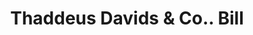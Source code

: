 ---
doi: 10.7916/D8TQ7CPW
date_other: '1850'
date_other_textual: 1850-1859
form: printed ephemera
genre:
- Invoices
name:
- Thaddeus Davids & Co.
object_in_context_url: https://biggert.cul.columbia.edu/items/view/ave_biggert_01130
subject_hierarchical_geographic:
- New York, New York, United States
subject_name:
- Thaddeus Davids & Co.
title: Thaddeus Davids & Co.. Bill
sort_title: Thaddeus Davids & Co.. Bill
call_number: ave_biggert_01130
coordinates:
- 40.71277777777778,-74.00583333333333
pid: ave_biggert_01130
identifiers: ave_biggert_01130
thumbnail: https://derivativo-2.library.columbia.edu/iiif/2/ldpd:344894/full/!256,256/0/native.jpg
permalink: /biggert/ave_biggert_01130/
layout: iiif-image-page
---